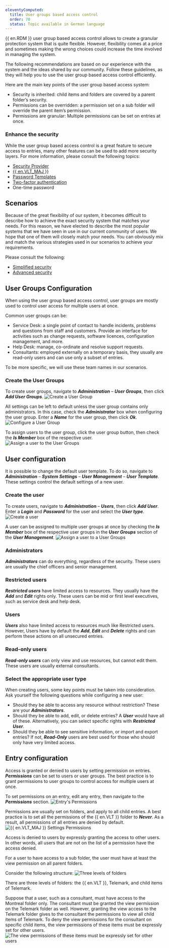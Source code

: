 ```yaml
---
eleventyComputed:
  title: User groups based access control
  order: 70
  status: Topic available in German language
---
```

{{ en.RDM }} user group based access control allows to create a granular protection system that is quite flexible. However, flexibility comes at a price and sometimes making the wrong choices could increase the time involved in managing the system.

The following recommendations are based on our experience with the system and the ideas shared by our community. Follow these guidelines, as they will help you to use the user group based access control efficiently.

Here are the main key points of the user group based access system:

* Security is inherited: child items and folders are covered by a parent folder’s security.
* Permissions can be overridden: a permission set on a sub folder will override the parent item’s permission.
* Permissions are granular: Multiple permissions can be set on entries at once.

### Enhance the security
While the user group based access control is a great feature to secure access to entries, many other features can be used to add more security layers. For more information, please consult the following topics:

* [Security Provider](/rdm/windows/commands/administration/settings/security-providers/)
* [{{ en.VLT_MAJ }}](/rdm/windows/commands/administration/management/vaults-overview/)
* [Password Templates](/rdm/windows/commands/file/templates/password-templates/)
* [Two-factor authentication](/rdm/windows/data-sources/multi-factor-authentication/)
* One-time password

## Scenarios
Because of the great flexibility of our system, it becomes difficult to describe how to achieve the exact security system that matches your needs. For this reason, we have elected to describe the most popular systems that we have seen in use in our current community of users. We hope that one of them will closely match your needs. You can obviously mix and match the various strategies used in our scenarios to achieve your requirements.

Please consult the following:

* [Simplified security](/rdm/windows/user-groups-based-access-control/scenarios/simplified-security/)
* [Advanced security](/rdm/windows/user-groups-based-access-control/scenarios/advanced-security/)

## User Groups Configuration
When using the user group based access control, user groups are mostly used to control user access for multiple users at once.

Common user groups can be:

* Service Desk: a single point of contact to handle incidents, problems and questions from staff and customers. Provide an interface for activities such as change requests, software licences, configuration management, and more.
* Help Desk: manage, co-ordinate and resolve support requests.
* Consultants: employed externally on a temporary basis, they usually are read-only users and can use only a subset of entries.

To be more specific, we will use these team names in our scenarios.

### Create the User Groups
To create user groups, navigate to ***Administration*** – ***User Groups***, then click ***Add User Groups***.
![Create a User Group](https://cdnweb.devolutions.net/docs/docs_en_rdm_windows_clip3472.png)

All settings can be left to default unless the user group contains only administrators. In this case, check the ***Administrator*** box when configuring the user group. Enter a ***Name*** for the user group, then click ***Ok***.
![Configure a User Group](https://cdnweb.devolutions.net/docs/docs_en_rdm_windows_clip3473.png)

To assign users to the user group, click the user group button, then check the ***Is Member*** box of the respective user.
![Assign a user to the User Groups](https://cdnweb.devolutions.net/docs/docs_en_rdm_windows_clip3474.png)

## User configuration
It is possible to change the default user template. To do so, navigate to ***Administration*** – ***System Settings*** – ***User Management*** – ***User Template***. These settings control the default settings of a new user.

### Create the user
To create users, navigate to ***Administration*** – ***Users***, then click ***Add User***. Enter a ***Login*** and ***Password*** for the user and select the ***User type***.
![Create a user](https://cdnweb.devolutions.net/docs/docs_en_rdm_windows_clip3475.png)

A user can be assigned to multiple user groups at once by checking the ***Is Member*** box of the respective user groups in the ***User Groups*** section of the ***User Management***.
![Assign a user to a User Groups](https://cdnweb.devolutions.net/docs/docs_en_rdm_windows_clip3476.png)

### Administrators
***Administrators*** can do everything, regardless of the security. These users are usually the chief officers and senior management.

### Restricted users
***Restricted users*** have limited access to resources. They usually have the ***Add*** and ***Edit*** rights only. These users can be mid or first level executives, such as service desk and help desk.

### Users
***Users*** also have limited access to resources much like Restricted users. However, Users have by default the ***Add***, ***Edit*** and ***Delete*** rights and can perform these actions on all unsecured entries.

### Read-only users
***Read-only users*** can only view and use resources, but cannot edit them. These users are usually external consultants.

### Select the appropriate user type
When creating users, some key points must be taken into consideration. Ask yourself the following questions while configuring a new user:

* Should they be able to access any resource without restriction? These are your ***Administrators***.
* Should they be able to add, edit, or delete entries? A ***User*** would have all of these. Alternatively, you can select specific rights with ***Restricted User***.
* Should they be able to see sensitive information, or import and export entries?
If not, ***Read-Only*** users are best used for those who should only have very limited access.

## Entry configuration
Access is granted or denied to users by setting permission on entries. ***Permissions*** can be set to users or user groups. The best practice is to grant permissions to user groups to control access for multiple users at once.

To set permissions on an entry, edit any entry, then navigate to the ***Permissions*** section.
![Entry's Permissions](https://cdnweb.devolutions.net/docs/docs_en_rdm_windows_RDMWin6038.png)

Permissions are usually set on folders, and apply to all child entries. A best practice is to set all the permissions of the {{ en.VLT }} folder to ***Never***. As a result, all permissions of all entries are denied by default.
![{{ en.VLT_MAJ }} Settings Permissions](https://cdnweb.devolutions.net/docs/docs_en_rdm_windows_RDMWin6039.png)

Access is denied to users by expressly granting the access to other users. In other words, all users that are not on the list of a permission have the access denied.

For a user to have access to a sub folder, the user must have at least the view permission on all parent folders.

Consider the following structure:
![Three levels of folders](https://cdnweb.devolutions.net/docs/docs_en_rdm_windows_RDMWin6041.png)

There are three levels of folders: the {{ en.VLT }}, Telemark, and child items of Telemark.

Suppose that a user, such as a consultant, must have access to the Montreal folder only. The consultant must be granted the view permission on the Telemark folder as well. However, granting the view access to the Telemark folder gives to the consultant the permissions to view all child items of Telemark. To deny the view permissions for the consultant on specific child items, the view permissions of these items must be expressly set for other users.
![The view permissions of these items must be expressly set for other users](https://cdnweb.devolutions.net/docs/docs_en_rdm_windows_RDMWin6042.png)
